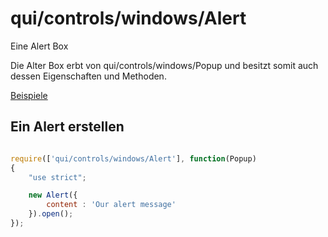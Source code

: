 # qui/controls/windows/Alert

Eine Alert Box

Die Alter Box erbt von qui/controls/windows/Popup und besitzt somit auch dessen Eigenschaften und Methoden.

[Beispiele](../examples/index.php?file=controls/windows/alert)


## Ein Alert erstellen

```javascript

require(['qui/controls/windows/Alert'], function(Popup)
{
    "use strict";

    new Alert({
        content : 'Our alert message'
    }).open();
});

```

